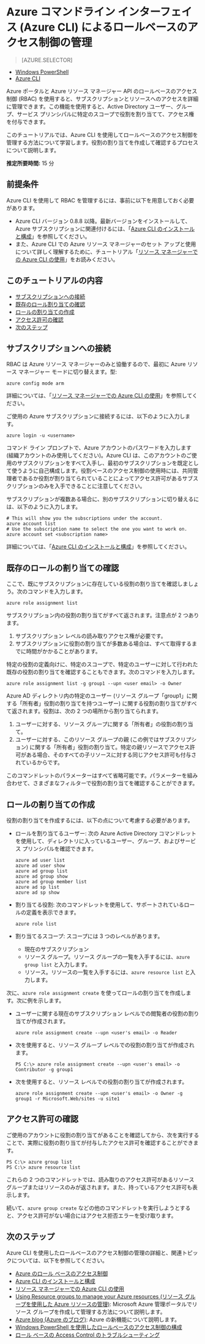 <properties
	pageTitle="Azure コマンドライン インターフェイスによるロールベースのアクセス制御の管理"
	description="Azure コマンドライン インターフェイスによるロールベースのアクセス制御の管理"
	services="active-directory"
	documentationCenter="na"
	authors="IHenkel"
	manager="stevenpo"
	editor=""/>

<tags
	ms.service="active-directory"
	ms.workload="identity"
	ms.tgt_pltfrm="command-line-interface"
	ms.devlang="na"
	ms.topic="article"
	ms.date="01/04/2016"
	ms.author="inhenk"/>

# Azure コマンドライン インターフェイス (Azure CLI) によるロールベースのアクセス制御の管理 #

> [AZURE.SELECTOR]
- [Windows PowerShell](role-based-access-control-powershell.md)
- [Azure CLI](/role-based-access-control-xplat-cli-install.md)

Azure ポータルと Azure リソース マネージャー API のロールベースのアクセス制御 (RBAC) を使用すると、サブスクリプションとリソースへのアクセスを詳細に管理できます。この機能を使用すると、Active Directory ユーザー、グループ、サービス プリンシパルに特定のスコープで役割を割り当てて、アクセス権を付与できます。

このチュートリアルでは、Azure CLI を使用してロールベースのアクセス制御を管理する方法について学習します。役割の割り当てを作成して確認するプロセスについて説明します。

**推定所要時間:** 15 分

## 前提条件 ##

Azure CLI を使用して RBAC を管理するには、事前に以下を用意しておく必要があります。

- Azure CLI バージョン 0.8.8 以降。最新バージョンをインストールして、Azure サブスクリプションに関連付けるには、「[Azure CLI のインストールと構成](../xplat-cli-install.md)」を参照してください。
- また、Azure CLI での Azure リソース マネージャーのセット アップと使用について詳しく理解するために、チュートリアル「[リソース マネージャーでの Azure CLI の使用](../xplat-cli-azure-resource-manager.md)」をお読みください。

## このチュートリアルの内容 ##

* [サブスクリプションへの接続](#connect)
* [既存のロール割り当ての確認](#check)
* [ロールの割り当ての作成](#create)
* [アクセス許可の確認](#verify)
* [次のステップ](#next)

## <a id="connect"></a>サブスクリプションへの接続 ##

RBAC は Azure リソース マネージャーのみと協働するので、最初に Azure リソース マネージャー モードに切り替えます。型:

    azure config mode arm

詳細については、「[リソース マネージャーでの Azure CLI の使用](../xplat-cli-azure-resource-manager.md)」を参照してください。

ご使用の Azure サブスクリプションに接続するには、以下のように入力します。

    azure login -u <username>

コマンド ライン プロンプトで、Azure アカウントのパスワードを入力します (組織アカウントのみ使用してください)。Azure CLI は、このアカウントのご使用のサブスクリプションをすべて入手し、最初のサブスクリプションを既定として使うように自己構成します。役割ベースのアクセス制御の使用時には、共同管理者であるか役割が割り当てられていることによってアクセス許可があるサブスクリプションのみを入手できることに注意してください。

サブスクリプションが複数ある場合に、別のサブスクリプションに切り替えるには、以下のように入力します。

    # This will show you the subscriptions under the account.
    azure account list
    # Use the subscription name to select the one you want to work on.
    azure account set <subscription name>

詳細については、「[Azure CLI のインストールと構成](../xplat-cli-install.md)」を参照してください。

## <a id="check"></a>既存のロールの割り当ての確認 ##

ここで、既にサブスクリプションに存在している役割の割り当てを確認しましょう。次のコマンドを入力します。

    azure role assignment list

サブスクリプション内の役割の割り当てがすべて返されます。注意点が 2 つあります。

1. サブスクリプション レベルの読み取りアクセス権が必要です。
2. サブスクリプションに役割の割り当てが多数ある場合は、すべて取得するまでに時間がかかることがあります。

特定の役割の定義向けに、特定のスコープで、特定のユーザーに対して行われた既存の役割の割り当てを確認することもできます。次のコマンドを入力します。

    azure role assignment list -g group1 --upn <user email> -o Owner

Azure AD ディレクトリ内の特定のユーザー (リソース グループ「group1」に関する「所有者」役割の割り当てを持つユーザー) に関する役割の割り当てがすべて返されます。役割は、次の 2 つの場所から割り当てられます。

1. ユーザーに対する、リソース グループに関する「所有者」の役割の割り当て。
2. ユーザーに対する、このリソース グループの親 (この例ではサブスクリプション) に関する「所有者」役割の割り当て。特定の親リソースでアクセス許可がある場合、そのすべての子リソースに対する同じアクセス許可も付与されているからです。

このコマンドレットのパラメーターはすべて省略可能です。パラメーターを組み合わせて、さまざまなフィルターで役割の割り当てを確認することができます。

## <a id="create"></a>ロールの割り当ての作成 ##

役割の割り当てを作成するには、以下の点について考慮する必要があります。

- ロールを割り当てるユーザー: 次の Azure Active Directory コマンドレットを使用して、ディレクトリに入っているユーザー、グループ、およびサービス プリンシパルを確認できます。

    ```
    azure ad user list  
    azure ad user show  
    azure ad group list  
    azure ad group show  
    azure ad group member list  
    azure ad sp list  
    azure ad sp show  
    ```

- 割り当てる役割: 次のコマンドレットを使用して、サポートされているロールの定義を表示できます。

    `azure role list`

- 割り当てるスコープ: スコープには 3 つのレベルがあります。

    - 現在のサブスクリプション
    - リソース グループ。リソース グループの一覧を入手するには、`azure group list` と入力します。
    - リソース。リソースの一覧を入手するには、`azure resource list` と入力します。

次に、`azure role assignment create` を使ってロールの割り当てを作成します。次に例を示します。

 - ユーザーに関する現在のサブスクリプション レベルでの閲覧者の役割の割り当てが作成されます。

    `azure role assignment create --upn <user's email> -o Reader`

- 次を使用すると、リソース グループ レベルでの役割の割り当てが作成されます。

    `PS C:\> azure role assignment create --upn <user's email> -o Contributor -g group1`

- 次を使用すると、リソース レベルでの役割の割り当てが作成されます。

    `azure role assignment create --upn <user's email> -o Owner -g group1 -r Microsoft.Web/sites -u site1`

## <a id="verify"></a>アクセス許可の確認 ##

ご使用のアカウントに役割の割り当てがあることを確認してから、次を実行することで、実際に役割の割り当てが付与したアクセス許可を確認することができます。

    PS C:\> azure group list
    PS C:\> azure resource list

これらの 2 つのコマンドレットでは、読み取りのアクセス許可があるリソース グループまたはリソースのみが返されます。また、持っているアクセス許可も表示します。

続いて、`azure group create` などの他のコマンドレットを実行しようとすると、アクセス許可がない場合にはアクセス拒否エラーを受け取ります。

## <a id="next"></a>次のステップ ##

Azure CLI を使用したロールベースのアクセス制御の管理の詳細と、関連トピックについては、以下を参照してください。

- [Azure のロール ベースのアクセス制御](../role-based-access-control-configure.md)
- [Azure CLI のインストールと構成](../xplat-cli-install.md)
- [リソース マネージャーでの Azure CLI の使用](../xplat-cli-azure-resource-manager.md)
- [Using Resource groups to manage your Azure resources (リソース グループを使用した Azure リソースの管理)](../azure-preview-portal-using-resource-groups.md): Microsoft Azure 管理ポータルでリソース グループを作成して管理する方法について説明します。
- [Azure blog (Azure のブログ)](http://blogs.msdn.com/windowsazure): Azure の新機能について説明します。
- [Windows PowerShell を使用したロールベースのアクセス制御の構成](role-based-access-control-powershell.md)
- [ロール ベースの Access Control のトラブルシューティング](role-based-access-control-troubleshooting.md)

<!---HONumber=AcomDC_0107_2016-->